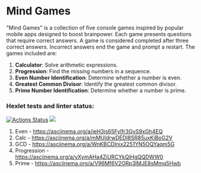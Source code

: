 # Mind Games

"Mind Games" is a collection of five console games inspired by popular mobile apps designed to boost brainpower. Each game presents questions that require correct answers. A game is considered completed after three correct answers. Incorrect answers end the game and prompt a restart. The games included are:

1. **Calculator**: Solve arithmetic expressions.
2. **Progression**: Find the missing numbers in a sequence.
3. **Even Number Identification**: Determine whether a number is even.
4. **Greatest Common Divisor**: Identify the greatest common divisor.
5. **Prime Number Identification**: Determine whether a number is prime.

### Hexlet tests and linter status:
[![Actions Status](https://github.com/DanielNuud/java-project-61/workflows/hexlet-check/badge.svg)](https://github.com/DanielNuud/java-project-61/actions)
<a href="https://codeclimate.com/github/DanielNuud/java-project-61/maintainability"><img src="https://api.codeclimate.com/v1/badges/3034510f484a840fa7b8/maintainability" /></a>

1) Even -  https://asciinema.org/a/ieH3js65Fylfr3GvS9xGh4EQ
2) Calc -  https://asciinema.org/a/mMUIdrwDEDI8SR85uxKiBoG2V
3) GCD  -  https://asciinema.org/a/WnKBCDInix2251YN5OQYaqm5G
4) Progression - https://asciinema.org/a/yXymAHa4ZiURCYkQiHgQQDWW0
5) Prime - https://asciinema.org/a/V96Mf6V2ORp3lMJE8sMmq5Hwb
